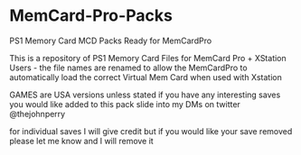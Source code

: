 # MemCard-Pro-Packs
PS1 Memory Card MCD Packs Ready for MemCardPro

This is a repository of PS1 Memory Card Files for MemCard Pro + XStation Users - the file names are renamed to allow the MemCardPro to automatically load the correct Virtual Mem Card when used with Xstation

GAMES are USA versions unless stated if you have any interesting saves you would like added to this pack
slide into my DMs on twitter @thejohnperry

for individual saves I will give credit but if you would like your save removed please let me know and I will remove it 
